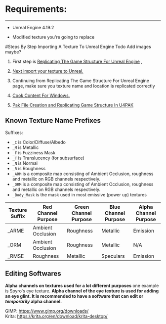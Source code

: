 

# Requirements:

------



- Unreal Engine 4.19.2

- Modified texture you're going to replace



#Steps By Step Importing A Texture To Unreal Engine
Todo Add images maybe?

1. First step is  [Replicating The Game Structure For Unreal Engine](../Preparing-Modding/Replicating-the-Game-Structure-Unreal.md) ,

2. [Next import your texture to Unreal.](https://docs.unrealengine.com/en-US/RenderingAndGraphics/Textures/Importing/index.html)

3. Continuing from Replicating The Game Structure For Unreal Engine page, make sure you texture name and location is replicated correctly

4. [Cook Content For Windows.](../Pak-Files/Cooking-Unreal-Files.md) 

5. [Pak File Creation and Replicating Game Structure In U4PAK](../Pak-Files/Replicating-the-Game-Structure-U4Pak.md) 



## Known Texture Name Prefixes

Suffixes:  
* `_C` is Color/Diffuse/Albedo  
* `_M` is Metallic  
*  `_F` is Fuzziness Mask  
* `_T` is Translucency (for subsurface)  
* `_N` is Normal  
* `_R` is Roughness  
* `_ARM` is a composite map consisting of  Ambient Occlusion, roughness and metallic on RGB channels respectively.  
* `_ORM` is a composite map consisting of  Ambient Occlusion, roughness and metallic on RGB channels respectively.  
* `_Body_Mask` is the mask used in most emissive (power up) textures  

| Texture Suffix | Red Channel Purpose | Green Channel Purpose | Blue Channel Purpose | Alpha Channel Purpose |
| -------------- | ------------------- | --------------------- | -------------------- | --------------------- |
| _ARME          | Ambient Occlusion   | Roughness             | Metallic             | Emission              |
| _ORM           | Ambient Occlusion   | Roughness             | Metallic             | N/A                   |
| _RMSE          | Roughness           | Metallic              | Speculars            | Emission              |



## Editing Softwares

**Alpha channels on textures used for a lot different purposes**  one  example is Spyro's eye texture. **Alpha channel of the eye texture is used for adding an eye glint. It is recommended to have a software that can edit or *temporarily* alpha channel.**

GIMP: https://www.gimp.org/downloads/    
Krita: https://krita.org/en/download/krita-desktop/
